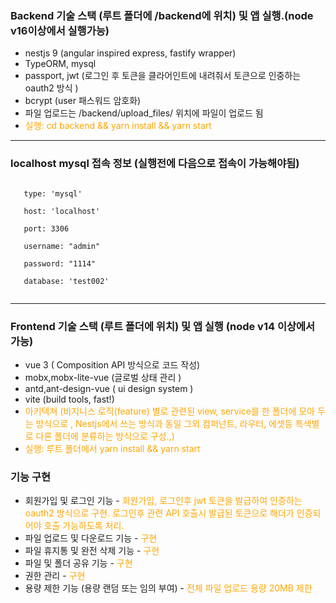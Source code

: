 ### Backend 기술 스택 (루트 폴더에 /backend에 위치) 및 앱 실행.(node v16이상에서 실행가능)

- nestjs 9 (angular inspired express, fastify wrapper)
- TypeORM, mysql
- passport, jwt (로그인 후 토큰을 클라어인트에 내려줘서 토큰으로 인중하는 oauth2 방식 )
- bcrypt (user 패스워드 암호화)
- 파일 업로드는 /backend/upload_files/ 위치에 파일이 업로드 됨
- <span style="color:orange"> 실행: cd backend && yarn install && yarn start </span>

---

### localhost mysql 접속 정보 (실행전에 다음으로 접속이 가능해야됨)

<pre><code>
&nbsp;&nbsp; type: 'mysql' <br/>
&nbsp;&nbsp; host: 'localhost'<br/>
&nbsp;&nbsp; port: 3306<br/>
&nbsp;&nbsp; username: "admin"<br/>
&nbsp;&nbsp; password: "1114"<br/>
&nbsp;&nbsp; database: 'test002'<br/>
</code></pre>
---

### Frontend 기술 스택 (루트 폴더에 위치) 및 앱 실행 (node v14 이상에서  가능)

- vue 3 ( Composition API 방식으로 코드 작성)
- mobx,mobx-lite-vue (글로벌 상태 관리 )
- antd,ant-design-vue ( ui design system )
- vite (build tools, fast!)
- <span style="color:orange">  아키텍쳐 (비지니스 로직(feature) 별로 관련된 view, service를 한 폴더에 모아 두는 방식으로 , Nestjs에서 쓰는 방식과 동일 그외 컴퍼넌트, 라우터, 에셋등  특색별로 다론 폴더에 분류하는 방식으로 구성.,) </span>
- <span style="color:orange"> 실행: 루트 폴더에서 yarn install && yarn start </span>

### 기능 구현

- 회원가입 및 로그인 기능 - <span style="color:orange"> 회원가입, 로그인후 jwt 토큰을 발급하여 인증하는 oauth2 방식으로 구현. 로그인후 관련 API 호출시 발급된 토큰으로 해더가
  인증되어야 호출 가능하도록 처리. </span>
- 파일 업로드 및 다운로드 기능 - <span style="color:orange"> 구현 </span>
- 파일 휴지통 및 완전 삭제 기능 - <span style="color:orange"> 구현 </span>
- 파일 및 폴더 공유 기능 - <span style="color:orange"> 구현 </span>
- 권한 관리 - <span style="color:orange"> 구현 </span>
- 용량 제한 기능 (용량 랜덤 또는 임의 부여) - <span style="color:orange"> 전체 파일 업로드 용량 20MB 제한 </span>








